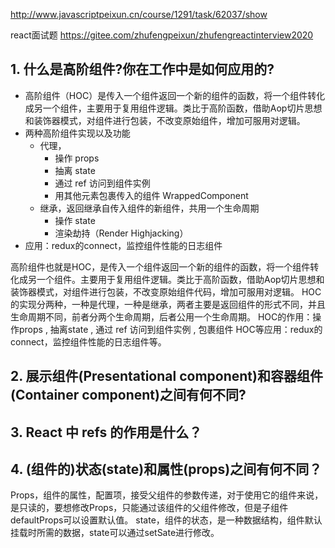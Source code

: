 http://www.javascriptpeixun.cn/course/1291/task/62037/show


react面试题
https://gitee.com/zhufengpeixun/zhufengreactinterview2020

## 1. 什么是高阶组件?你在工作中是如何应用的?
- 高阶组件（HOC）是传入一个组件返回一个新的组件的函数，将一个组件转化成另一个组件，主要用于复用组件逻辑。类比于高阶函数，借助Aop切片思想和装饰器模式，对组件进行包装，不改变原始组件，增加可服用对逻辑。
- 两种高阶组件实现以及功能
  - 代理，
    - 操作 props
    - 抽离 state
    - 通过 ref 访问到组件实例
    - 用其他元素包裹传入的组件 WrappedComponent
  - 继承，返回继承自传入组件的新组件，共用一个生命周期
    - 操作 state
    - 渲染劫持（Render Highjacking）
- 应用：redux的connect，监控组件性能的日志组件


高阶组件也就是HOC，是传入一个组件返回一个新的组件的函数，将一个组件转化成另一个组件。主要用于复用组件逻辑。类比于高阶函数，借助Aop切片思想和装饰器模式，对组件进行包装，不改变原始组件代码，增加可服用对逻辑。
HOC的实现分两种，一种是代理，一种是继承，两者主要是返回组件的形式不同，并且生命周期不同，前者分两个生命周期，后者公用一个生命周期。
HOC的作用：操作props , 抽离state , 通过 ref 访问到组件实例 , 包裹组件
HOC等应用：redux的connect，监控组件性能的日志组件等。


## 2. 展示组件(Presentational component)和容器组件(Container component)之间有何不同?

## 3. React 中 refs 的作用是什么？


## 4. (组件的)状态(state)和属性(props)之间有何不同？
Props，组件的属性，配置项，接受父组件的参数传递，对于使用它的组件来说，是只读的，要想修改Props，只能通过该组件的父组件修改，但是子组件defaultProps可以设置默认值。
state，组件的状态，是一种数据结构，组件默认挂载时所需的数据，state可以通过setSate进行修改。


